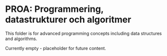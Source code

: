 # PROA: Programmering, datastrukturer och algoritmer

This folder is for advanced programming concepts including data structures and algorithms.

Currently empty - placeholder for future content.
